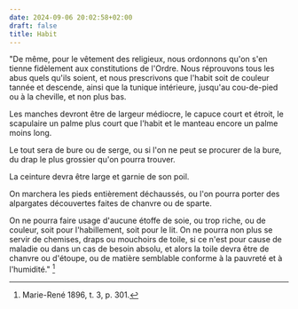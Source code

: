 ```yaml
---
date: 2024-09-06 20:02:58+02:00
draft: false
title: Habit
---
```





"De même, pour le vêtement des religieux, nous ordonnons qu'on s'en tienne fidèlement aux constitutions de l'Ordre. Nous réprouvons tous les abus quels qu'ils soient, et nous prescrivons que l'habit soit de couleur tannée et descende, ainsi que la tunique intérieure, jusqu'au cou-de-pied ou à la cheville, et non plus bas.

Les manches devront être de largeur médiocre, le capuce court et étroit, le scapulaire un palme plus court que l'habit et le manteau encore un palme moins long.

Le tout sera de bure ou de serge, ou si l'on ne peut se procurer de la bure, du drap le plus grossier qu'on pourra trouver.

La ceinture devra être large et garnie de son poil.

On marchera les pieds entièrement déchaussés, ou l'on pourra porter des alpargates découvertes faites de chanvre ou de sparte. 

On ne pourra faire usage d'aucune étoffe de soie, ou trop riche, ou de couleur, soit pour l'habillement, soit pour le lit. On ne pourra non plus se servir de chemises, draps ou mouchoirs de toile, si ce n'est pour cause de maladie ou dans un cas de besoin absolu, et alors la toile devra être de chanvre ou d'étoupe, ou de matière semblable conforme à la pauvreté et à l'humidité." [^1]

[^1]: Marie-René 1896, t. 3, p. 301.

